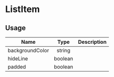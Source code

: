 <!-- 
This is an auto-generated markdown. 
You can change it in "src/molecules/List/ListItem.tsx" and run build:docs to update this file.
-->
# ListItem

## Usage
| Name        | Type           | Description  |
| ----------- |:--------------:| ------------:|
|backgroundColor|string|
|hideLine|boolean|
|padded|boolean|
